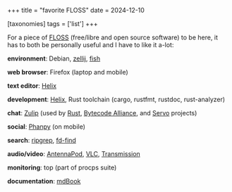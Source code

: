 +++
title = "favorite FLOSS"
date = 2024-12-10

[taxonomies]
tags = ['list']
+++

For a piece of [FLOSS] (free/libre and open source software) to be here,
it has to both be personally useful and I have to like it a-lot:

__environment__: Debian, [zellij], [fish]

__web browser__: Firefox (laptop and mobile)

__text editor__: [Helix]

__development__: [Helix], Rust toolchain (cargo, rustfmt, rustdoc, rust-analyzer)

__chat__: [Zulip] (used by [Rust], [Bytecode Alliance], and [Servo] projects)

__social__: [Phanpy] (on mobile)

__search__: [ripgrep], [fd-find]

__audio/video__: [AntennaPod], [VLC], [Transmission]

__monitoring__: top (part of procps suite)

__documentation__: [mdBook]

[FLOSS]: http://en.wikipedia.org/wiki/Free_and_open-source_software
[ripgrep]: http://blog.burntsushi.net/ripgrep
[Helix]: https://helix-editor.com
[Zulip]: https://zulip.com
[fish]: https://fishshell.com
[zellij]: @/nifty-zellij.md
[NewPipe]: https://newpipe.net
[AntennaPod]: https://antennapod.org
[VLC]: https://www.videolan.org
[Transmission]: http://www.transmissionbt.com
[mdBook]: https://rust-lang.github.io/mdBook
[Phanpy]: https://phanpy.social
[fd-find]: https://github.com/sharkdp/fd

[Bytecode Alliance]: https://bytecodealliance.zulipchat.com
[Servo]: https://servo.zulipchat.com
[Rust]: https://rust-lang.zulipchat.com
